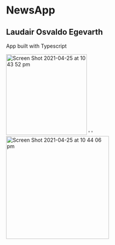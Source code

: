 # NewsApp
## Laudair Osvaldo Egevarth

App built with Typescript

<p float="left">
<img padding="8" width="220" alt="Screen Shot 2021-04-25 at 10 43 52 pm" src="https://user-images.githubusercontent.com/47931648/115993800-c6851080-a617-11eb-944a-cb6898be5270.png">
  <span>'     ' </span>
  
<img padding="8" width="280" alt="Screen Shot 2021-04-25 at 10 44 06 pm" src="https://user-images.githubusercontent.com/47931648/115993856-01874400-a618-11eb-92ba-5b063b7e8283.png">
</p>

